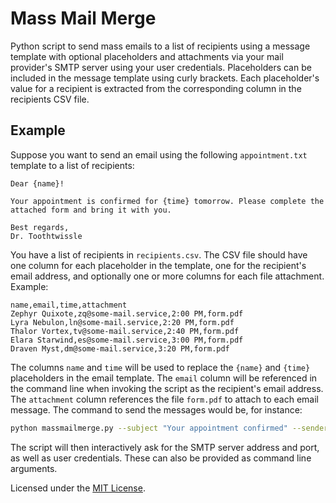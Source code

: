# Mass Mail Merge

Python script to send mass emails to a list of recipients using a message template with optional placeholders and attachments via your mail provider's SMTP server using your user credentials. Placeholders can be included in the message template using curly brackets. Each placeholder's value for a recipient is extracted from the corresponding column in the recipients CSV file.

## Example

Suppose you want to send an email using the following `appointment.txt` template to a list of recipients:

```
Dear {name}!

Your appointment is confirmed for {time} tomorrow. Please complete the attached form and bring it with you.

Best regards,
Dr. Toothtwissle
```

You have a list of recipients in `recipients.csv`. The CSV file should have one column for each placeholder in the template, one for the recipient's email address, and optionally one or more columns for each file attachment. Example:

```
name,email,time,attachment
Zephyr Quixote,zq@some-mail.service,2:00 PM,form.pdf
Lyra Nebulon,ln@some-mail.service,2:20 PM,form.pdf
Thalor Vortex,tv@some-mail.service,2:40 PM,form.pdf
Elara Starwind,es@some-mail.service,3:00 PM,form.pdf
Draven Myst,dm@some-mail.service,3:20 PM,form.pdf
```

The columns `name` and `time` will be used to replace the `{name}` and `{time}` placeholders in the email template. The `email` column will be referenced in the command line when invoking the script as the recipient's email address. The `attachment` column references the file `form.pdf` to attach to each email message. The command to send the messages would be, for instance:

```bash
python massmailmerge.py --subject "Your appointment confirmed" --sender "Dr. Toothtwissle <dr@tooth.twissle>" --template template.txt --recipients recipients.csv --emailcol email --cc some@cc.emailaddress --attach attachment
```

The script will then interactively ask for the SMTP server address and port, as well as user credentials. These can also be provided as command line arguments.

Licensed under the [MIT License](./LICENSE).
